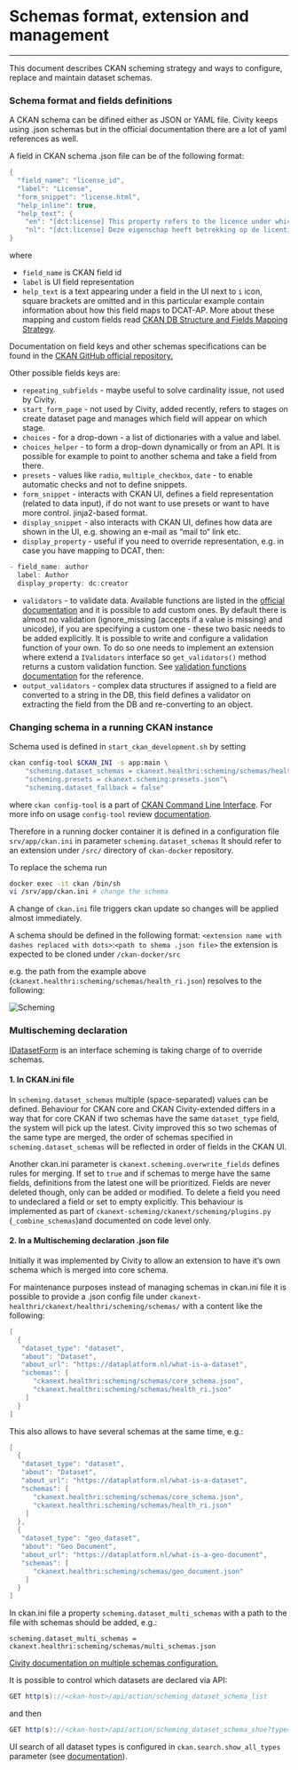 # Schemas format, extension and management

* * *

This document describes CKAN scheming strategy and ways to configure, replace and maintain dataset schemas.

### Schema format and fields definitions

A CKAN schema can be difined either as JSON or YAML file. Civity keeps using .json schemas but in the official documentation there are a lot of yaml references as well.

A field in CKAN schema .json file can be of the following format:

```java
{
  "field_name": "license_id",
  "label": "License",
  "form_snippet": "license.html",
  "help_inline": true,
  "help_text": {
    "en": "[dct:license] This property refers to the licence under which the Dataset is made available.",
    "nl": "[dct:license] Deze eigenschap heeft betrekking op de licentie waaronder de Dataset beschikbaar wordt gesteld."
}
```

where

* `field_name` is CKAN field id
* `label` is UI field representation
* `help_text` is a text appearing under a field in the UI next to `i` icon, square brackets are omitted and in this particular example contain information about how this field maps to DCAT-AP. More about these mapping and custom fields read [CKAN DB Structure and Fields Mapping Strategy](https://health-ri.atlassian.net/wiki/spaces/HD/pages/184811642/WIP+CKAN+DB+Structure+and+Fields+Mapping+Strategy).

Documentation on field keys and other schemas specifications can be found in the [CKAN GitHub official repository.](https://github.com/ckan/ckanext-scheming/tree/release-3.0.0#field-keys)

Other possible fields keys are:

* `repeating_subfields` - maybe useful to solve cardinality issue, not used by Civity.
* `start_form_page` - not used by Civity, added recently, refers to stages on create dataset page and manages which field will appear on which stage.
* `choices` - for a drop-down - a list of dictionaries with a value and label.
* `choices_helper` - to form a drop-down dynamically or from an API. It is possible for example to point to another schema and take a field from there.
* `presets` - values like `radio`, `multiple_checkbox`, `date` - to enable automatic checks and not to define snippets.
* `form_snippet` - interacts with CKAN UI, defines a field representation (related to data input), if do not want to use presets or want to have more control. jinja2-based format.
* `display_snippet` - also interacts with CKAN UI, defines how data are shown in the UI, e.g. showing an e-mail as “mail to“ link etc.
* `display_property` - useful if you need to override representation, e.g. in case you have mapping to DCAT, then:

```java
- field_name: author
  label: Author
  display_property: dc:creator
```

* `validators` - to validate data. Available functions are listed in the [official documentation](https://docs.ckan.org/en/2.9/extensions/validators.html) and it is possible to add custom ones. By default there is almost no validation (ignore_missing (accepts if a value is missing) and unicode), if you are specifying a custom one - these two basic needs to be added explicitly. It is possible to write and configure a validation function of your own. To do so one needs to implement an extension where extend a `IValidators` interface so `get_validators()` method returns a custom validation function. See [validation functions documentation](https://docs.ckan.org/en/2.9/extensions/validators.html) for the reference.
* `output_validators` - complex data structures if assigned to a field are converted to a string in the DB, this field defines a validator on extracting the field from the DB and re-converting to an object.

### Changing schema in a running CKAN instance

Schema used is defined in `start_ckan_development.sh` by setting

```bash
ckan config-tool $CKAN_INI -s app:main \
    "scheming.dataset_schemas = ckanext.healthri:scheming/schemas/health_ri.json"\
    "scheming.presets = ckanext.scheming:presets.json"\
    "scheming.dataset_fallback = false"
```

where `ckan config-tool` is a part of [CKAN Command Line Interface](https://docs.ckan.org/en/2.9/maintaining/cli.html#). For more info on usage `config-tool` review [documentation](https://docs.ckan.org/en/2.9/maintaining/cli.html#config-tool-tool-for-editing-options-in-a-ckan-config-file).

Therefore in a running docker container it is defined in a configuration file `srv/app/ckan.ini` in parameter `scheming.dataset_schemas` It should refer to an extension under `/src/` directory of `ckan-docker` repository.

To replace the schema run

```bash
docker exec -it ckan /bin/sh
vi /srv/app/ckan.ini # change the schema
```

A change of `ckan.ini` file triggers ckan update so changes will be applied almost immediately.

A schema should be defined in the following format: `<extension name with dashes replaced with dots>`:`<path to shema .json file>` the extension is expected to be cloned under `/ckan-docker/src`

e.g. the path from the example above (`ckanext.healthri:scheming/schemas/health_ri.json`) resolves to the following:

![Scheming](/CKAN/ckan_pages/scheming.png)

### Multischeming declaration

[IDatasetForm](https://docs.ckan.org/en/2.9/extensions/adding-custom-fields.html#) is an interface scheming is taking charge of to override schemas.

#### 1. In CKAN.ini file

In `scheming.dataset_schemas` multiple (space-separated) values can be defined. Behaviour for CKAN core and CKAN Civity-extended differs in a way that for core CKAN if two schemas have the same `dataset_type` field, the system will pick up the latest. Civity improved this so two schemas of the same type are merged, the order of schemas specified in `scheming.dataset_schemas` will be reflected in order of fields in the CKAN UI.

Another ckan.ini parameter is `ckanext.scheming.overwrite_fields` defines rules for merging. If set to `true` and if schemas to merge have the same fields, definitions from the latest one will be prioritized. Fields are never deleted though, only can be added or modified. To delete a field you need to undeclared a field or set to empty explicitly. This behaviour is implemented as part of `ckanext-scheming/ckanext/scheming/plugins.py` (`_combine_schemas`)and documented on code level only.

#### 2. In a Multischeming declaration .json file

Initially it was implemented by Civity to allow an extension to have it’s own schema which is merged into core schema.

For maintenance purposes instead of managing schemas in ckan.ini file it is possible to provide a .json config file under `ckanext-healthri/ckanext/healthri/scheming/schemas/` with a content like the following:

```java
[
  {
   "dataset_type": "dataset",
   "about": "Dataset",
   "about_url": "https://dataplatform.nl/what-is-a-dataset",
   "schemas": [
      "ckanext.healthri:scheming/schemas/core_schema.json",
      "ckanext.healthri:scheming/schemas/health_ri.json"
    ]
  }
]
```

This also allows to have several schemas at the same time, e.g.:

```java
[
  {
   "dataset_type": "dataset",
   "about": "Dataset",
   "about_url": "https://dataplatform.nl/what-is-a-dataset",
   "schemas": [
      "ckanext.healthri:scheming/schemas/core_schema.json",
      "ckanext.healthri:scheming/schemas/health_ri.json"
    ]
  },
  {
   "dataset_type": "geo_dataset",
   "about": "Geo Document",
   "about_url": "https://dataplatform.nl/what-is-a-geo-document",
   "schemas": [
      "ckanext.healthri:scheming/schemas/geo_document.json"
    ]
  }
]
```

In ckan.ini file a property `scheming.dataset_multi_schemas` with a path to the file with schemas should be added, e.g.:

```
scheming.dataset_multi_schemas = ckanext.healthri:scheming/schemas/multi_schemas.json
```

[Civity documentation on multiple schemas configuration.](https://github.com/CivityNL/ckanext-scheming/tree/release-3.0.0-civity#configuration)

It is possible to control which datasets are declared via API:

```java
GET http(s)://<ckan-host>/api/action/scheming_dataset_schema_list
```

and then

```java
GET http(s)://<ckan-host>/api/action/scheming_dataset_schema_shoe?type=<dataset_type>
```

UI search of all dataset types is configured in `ckan.search.show_all_types` parameter (see [documentation](https://docs.ckan.org/en/latest/maintaining/configuration.html#search-settings)).